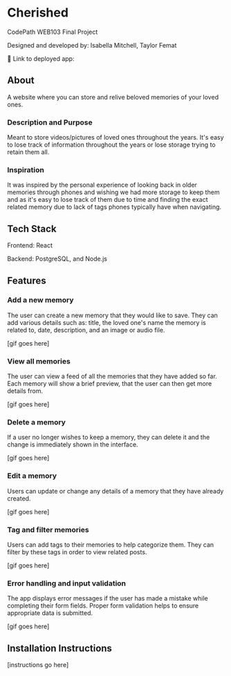 # Cherished


CodePath WEB103 Final Project

Designed and developed by: Isabella Mitchell, Taylor Femat

🔗 Link to deployed app:

## About
A website where you can store and relive beloved memories of your loved ones. 

### Description and Purpose

Meant to store videos/pictures of loved ones throughout the years. It's easy to lose track of information throughout the years or lose storage trying to retain them all.

### Inspiration

It was inspired by the personal experience of looking back in older memories through phones and wishing we had more storage to keep them and as it's easy to lose track of them due to time and finding the exact related memory due to lack of tags phones typically have when navigating.

## Tech Stack


Frontend: React

Backend: PostgreSQL, and Node.js

## Features

### Add a new memory

The user can create a new memory that they would like to save. They can add various details such as: title, the loved one's name the memory is related to, date, description, and an image or audio file. 

[gif goes here]

### View all memories

The user can view a feed of all the memories that they have added so far. Each memory will show a brief preview, that the user can then get more details from. 

[gif goes here]

### Delete a memory

If a user no longer wishes to keep a memory, they can delete it and the change is immediately shown in the interface.

[gif goes here]

### Edit a memory

Users can update or change any details of a memory that they have already created. 

[gif goes here]

### Tag and filter memories

Users can add tags to their memories to help categorize them. They can filter by these tags in order to view related posts. 

[gif goes here]

### Error handling and input validation

The app displays error messages if the user has made a mistake while completing their form fields. Proper form validation helps to ensure appropriate data is submitted. 

[gif goes here]

## Installation Instructions

[instructions go here]
